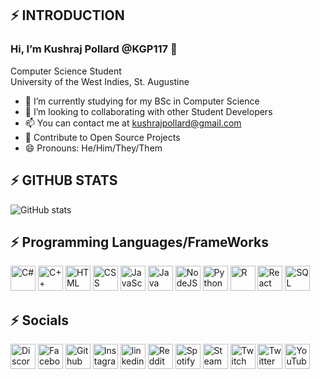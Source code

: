 ## ⚡ INTRODUCTION
### **Hi, I’m Kushraj Pollard @KGP117 👋**

Computer Science Student  
University of the West Indies, St. Augustine

- 🌱 I’m currently studying for my BSc in Computer Science
- 💞️ I’m looking to collaborating with other Student Developers
- 📫 You can contact me at kushrajpollard@gmail.com
- 🥅 Contribute to Open Source Projects
- 😄 Pronouns: He/Him/They/Them



## ⚡ GITHUB STATS
![GitHub stats](https://github-readme-stats.vercel.app/api?username=KGP117&show_icons=true&count_private=true&hide_border=true)  



## ⚡ Programming Languages/FrameWorks
<img src='https://cdn-icons-png.flaticon.com/512/6132/6132221.png' alt='C#' height='40'>  <img src='https://cdn-icons-png.flaticon.com/512/6132/6132222.png' alt='C++' height='40'>  <img src='https://cdn-icons-png.flaticon.com/512/174/174854.png' alt='HTML' height='40'>  <img src='https://cdn-icons-png.flaticon.com/512/732/732190.png' alt='CSS' height='40'>  <img src='https://cdn-icons-png.flaticon.com/512/5968/5968292.png' alt='JavaScript' height='40'>  <img src='https://cdn-icons-png.flaticon.com/512/5968/5968282.png' alt='Java' height='40'>  <img src='https://cdn-icons-png.flaticon.com/512/5968/5968322.png' alt='NodeJS' height='40'>  <img src='https://cdn-icons-png.flaticon.com/512/5968/5968350.png' alt='Python' height='40'>  <img src='https://cdn-icons-png.flaticon.com/512/2103/2103665.png' alt='R' height='40'>  <img src='https://cdn-icons-png.flaticon.com/512/1126/1126012.png' alt='React' height='40'>  <img src='https://cdn-icons-png.flaticon.com/128/2772/2772128.png' alt='SQL' height='40'>



## ⚡ Socials
[<img src='https://cdn-icons-png.flaticon.com/512/5968/5968756.png' alt='Discord' height='40'>](https://discordapp.com/users/305848994616049675/) 
[<img src='https://cdn-icons-png.flaticon.com/512/733/733547.png' alt='Facebook' height='40'>](https://www.facebook.com/kushraj.pollard) 
[<img src='https://cdn-icons-png.flaticon.com/512/2111/2111432.png' alt='Github' height='40'>](https://github.com/KGP117) 
[<img src='https://cdn-icons-png.flaticon.com/512/2111/2111463.png' alt='Instagram' height='40'>](https://www.instagram.com/kushrajpollard/) 
[<img src='https://cdn-icons-png.flaticon.com/128/3536/3536505.png' alt='linkedin' height='40'>](https://www.linkedin.com/in/kushraj-pollard-098742157/) 
[<img src='https://cdn-icons-png.flaticon.com/512/5968/5968908.png' alt='Reddit' height='40'>](https://www.reddit.com/user/KGP1125) 
[<img src='https://cdn-icons-png.flaticon.com/512/174/174872.png' alt='Spotify' height='40'>](https://open.spotify.com/user/312tu6wozo3xxscq4nm3jfxfvkuu) 
[<img src='https://cdn-icons-png.flaticon.com/512/2111/2111630.png' alt='Steam' height='40'>](https://steamcommunity.com/profiles/76561198823750809) 
[<img src='https://cdn-icons-png.flaticon.com/512/5968/5968819.png' alt='Twitch' height='40'>](https://www.twitch.tv/kgp1125) 
[<img src='https://cdn-icons-png.flaticon.com/512/733/733579.png' alt='Twitter' height='40'>](https://twitter.com/kushraj_pollard) 
[<img src='https://cdn-icons-png.flaticon.com/512/1384/1384060.png' alt='YouTube' height='40'>](https://www.youtube.com/channel/UCi-JgS78jKVteKJR1cv7yqw) 

<!---
KGP117/KGP117 is a ✨ special ✨ repository because its `README.md` (this file) appears on your GitHub profile.
You can click the Preview link to take a look at your changes.
--->
